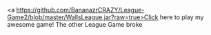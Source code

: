 <a https://github.com/BananazrCRAZY/League-Game2/blob/master/WallsLeague.jar?raw=true>Click here to play my awesome game!</a>
The other League Game broke
